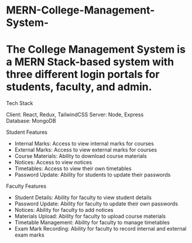 # MERN-College-Management-System-



# The College Management System is a MERN Stack-based system with three different login portals for students, faculty, and admin.


Tech Stack

Client: React, Redux, TailwindCSS
Server: Node, Express
Database: MongoDB

Student Features
* Internal Marks: Access to view internal marks for courses
* External Marks: Access to view external marks for courses
* Course Materials: Ability to download course materials
* Notices: Access to view notices
* Timetables: Access to view their own timetables
* Password Update: Ability for students to update their passwords

Faculty Features
* Student Details: Ability for faculty to view student details
* Password Update: Ability for faculty to update their own passwords
* Notices: Ability for faculty to add notices
* Materials Upload: Ability for faculty to upload course materials
* Timetable Management: Ability for faculty to manage timetables
* Exam Mark Recording: Ability for faculty to record internal and external exam marks
